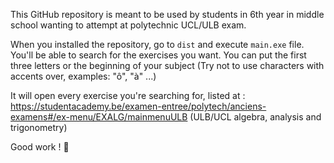 This GitHub repository is meant to be used by students in 6th year in middle school wanting to attempt at polytechnic UCL/ULB exam.

When you installed the repository, go to `dist` and execute `main.exe` file. You'll be able to search for the exercises you want.
You can put the first three letters or the beginning of your subject (Try not to use characters with accents over, examples: "ô", "à" ...)

It will open every exercise you're searching for, listed at : 
https://studentacademy.be/examen-entree/polytech/anciens-examens#/ex-menu/EXALG/mainmenuULB (ULB/UCL algebra, analysis and trigonometry)

Good work ! 🗿
